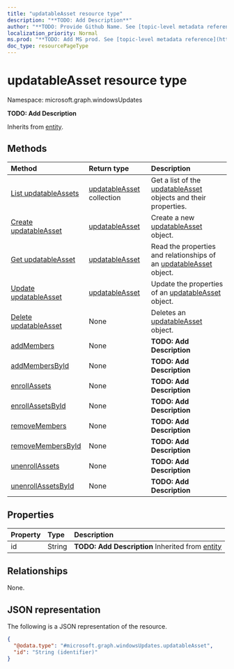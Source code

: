 ```yaml
---
title: "updatableAsset resource type"
description: "**TODO: Add Description**"
author: "**TODO: Provide Github Name. See [topic-level metadata reference](https://msgo.azurewebsites.net/add/document/guidelines/metadata.html#topic-level-metadata)**"
localization_priority: Normal
ms.prod: "**TODO: Add MS prod. See [topic-level metadata reference](https://msgo.azurewebsites.net/add/document/guidelines/metadata.html#topic-level-metadata)**"
doc_type: resourcePageType
---
```


# updatableAsset resource type

Namespace: microsoft.graph.windowsUpdates



**TODO: Add Description**


Inherits from [entity](../resources/entity.md).

## Methods
|Method|Return type|Description|
|:---|:---|:---|
|[List updatableAssets](../api/updatableasset-list.md)|[updatableAsset](../resources/windowsupdates-updatableasset.md) collection|Get a list of the [updatableAsset](../resources/updatableasset.md) objects and their properties.|
|[Create updatableAsset](../api/windowsupdates-updatableasset-create.md)|[updatableAsset](../resources/windowsupdates-updatableasset.md)|Create a new [updatableAsset](../resources/windowsupdates-updatableasset.md) object.|
|[Get updatableAsset](../api/windowsupdates-updatableasset-get.md)|[updatableAsset](../resources/windowsupdates-updatableasset.md)|Read the properties and relationships of an [updatableAsset](../resources/windowsupdates-updatableasset.md) object.|
|[Update updatableAsset](../api/windowsupdates-updatableasset-update.md)|[updatableAsset](../resources/windowsupdates-updatableasset.md)|Update the properties of an [updatableAsset](../resources/windowsupdates-updatableasset.md) object.|
|[Delete updatableAsset](../api/windowsupdates-updatableasset-delete.md)|None|Deletes an [updatableAsset](../resources/windowsupdates-updatableasset.md) object.|
|[addMembers](../api/windowsupdates-updatableasset-addmembers.md)|None|**TODO: Add Description**|
|[addMembersById](../api/windowsupdates-updatableasset-addmembersbyid.md)|None|**TODO: Add Description**|
|[enrollAssets](../api/windowsupdates-updatableasset-enrollassets.md)|None|**TODO: Add Description**|
|[enrollAssetsById](../api/windowsupdates-updatableasset-enrollassetsbyid.md)|None|**TODO: Add Description**|
|[removeMembers](../api/windowsupdates-updatableasset-removemembers.md)|None|**TODO: Add Description**|
|[removeMembersById](../api/windowsupdates-updatableasset-removemembersbyid.md)|None|**TODO: Add Description**|
|[unenrollAssets](../api/windowsupdates-updatableasset-unenrollassets.md)|None|**TODO: Add Description**|
|[unenrollAssetsById](../api/windowsupdates-updatableasset-unenrollassetsbyid.md)|None|**TODO: Add Description**|

## Properties
|Property|Type|Description|
|:---|:---|:---|
|id|String|**TODO: Add Description** Inherited from [entity](../resources/windowsupdates-entity.md)|

## Relationships
None.

## JSON representation
The following is a JSON representation of the resource.
<!-- {
  "blockType": "resource",
  "keyProperty": "id",
  "@odata.type": "microsoft.graph.windowsUpdates.updatableAsset",
  "baseType": "microsoft.graph.entity",
  "openType": false
}
-->
``` json
{
  "@odata.type": "#microsoft.graph.windowsUpdates.updatableAsset",
  "id": "String (identifier)"
}
```

